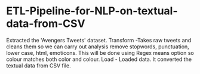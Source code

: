 # ETL-Pipeline-for-NLP-on-textual-data-from-CSV

Extracted the 'Avengers Tweets' dataset.
Transform -Takes raw tweets and cleans them so we can carry out analysis remove stopwords, punctuation, lower case, html, emoticons.
This will be done using Regex means option so colour matches both color and colour.
Load - Loaded data.
It converted the textual data from CSV file.
    
